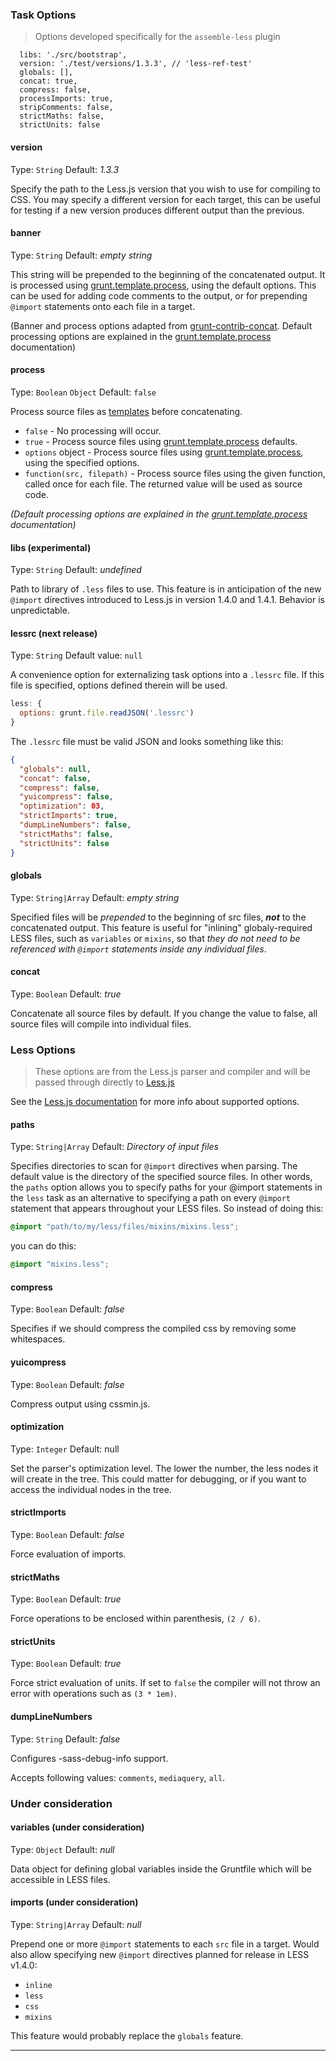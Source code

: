 
### Task Options

> Options developed specifically for the `assemble-less` plugin

      libs: './src/bootstrap',
      version: './test/versions/1.3.3', // 'less-ref-test'
      globals: [],
      concat: true,
      compress: false,
      processImports: true,
      stripComments: false,
      strictMaths: false,
      strictUnits: false

#### version
Type: `String`
Default: _1.3.3_

Specify the path to the Less.js version that you wish to use for compiling to CSS. You may specify a different version for each target, this can be useful for testing if a new version produces different output than the previous. 

#### banner
Type: `String`
Default: _empty string_

This string will be prepended to the beginning of the concatenated output. It is processed using [grunt.template.process][], using the default options. This can be used for adding code comments to the output, or for prepending `@import` statements onto each file in a target.

(Banner and process options adapted from [grunt-contrib-concat](https://github.com/gruntjs/grunt-contrib-concat). Default processing options are explained in the [grunt.template.process][] documentation)

#### process
Type: `Boolean` `Object`
Default: `false`

Process source files as [templates][] before concatenating.

* `false` - No processing will occur.
* `true` - Process source files using [grunt.template.process][] defaults.
* `options` object - Process source files using [grunt.template.process][], using the specified options.
* `function(src, filepath)` - Process source files using the given function, called once for each file. The returned value will be used as source code.

_(Default processing options are explained in the [grunt.template.process][] documentation)_

  [templates]: https://github.com/gruntjs/grunt/wiki/grunt.template
  [grunt.template.process]: https://github.com/gruntjs/grunt/wiki/grunt.template#wiki-grunt-template-process


#### libs (experimental)
Type: `String`
Default: _undefined_

Path to library of `.less` files to use. This feature is in anticipation of the new `@import` directives introduced to Less.js in version 1.4.0 and 1.4.1. Behavior is unpredictable. 

#### lessrc (next release)
Type: `String`
Default value: `null`

A convenience option for externalizing task options into a `.lessrc` file. If this file is specified, options defined therein will be used. 

``` javascript
less: {
  options: grunt.file.readJSON('.lessrc')
}
```
The `.lessrc` file must be valid JSON and looks something like this:

``` json
{
  "globals": null,
  "concat": false,
  "compress": false,
  "yuicompress": false,
  "optimization": 03,
  "strictImports": true,
  "dumpLineNumbers": false,
  "strictMaths": false,
  "strictUnits": false
}
```

#### globals
Type: `String|Array`
Default: _empty string_

Specified files will be _prepended_ to the beginning of src files, **_not_** to the concatenated output. This feature is useful for "inlining" globaly-required LESS files, such as `variables` or `mixins`, so that _they do not need to be referenced with `@import` statements inside any individual files_.

#### concat
Type: `Boolean`
Default: _true_

Concatenate all source files by default. If you change the value to false, all source files will compile into individual files.



### Less Options

> These options are from the Less.js parser and compiler and will be passed through directly to [Less.js](http://github.com/cloudhead/less.js)

See the [Less.js documentation](http://github.com/cloudhead/less.js) for more info about supported options.

#### paths
Type: `String|Array`
Default: _Directory of input files_

Specifies directories to scan for `@import` directives when parsing. The default value is the directory of the specified source files. In other words, the `paths` option allows you to specify paths for your @import statements in the `less` task as an alternative to specifying a path on every `@import` statement that appears throughout your LESS files. So instead of doing this:

``` css
@import "path/to/my/less/files/mixins/mixins.less";
```
you can do this:

``` css
@import "mixins.less";
```

#### compress
Type: `Boolean`
Default: _false_

Specifies if we should compress the compiled css by removing some whitespaces.

#### yuicompress
Type: `Boolean`
Default: _false_

Compress output using cssmin.js.

#### optimization
Type: `Integer`
Default: null

Set the parser's optimization level. The lower the number, the less nodes it will create in the tree. This could matter for debugging, or if you want to access the individual nodes in the tree.

#### strictImports
Type: `Boolean`
Default: _false_

Force evaluation of imports.

#### strictMaths
Type: `Boolean`
Default: _true_

Force operations to be enclosed within parenthesis, `(2 / 6)`.

#### strictUnits
Type: `Boolean`
Default: _true_

Force strict evaluation of units. If set to `false` the compiler will not throw an error with operations such as `(3 * 1em)`. 

#### dumpLineNumbers
Type: `String`
Default: _false_

Configures -sass-debug-info support.

Accepts following values: `comments`, `mediaquery`, `all`.


### Under consideration

#### variables (under consideration)
Type: `Object`
Default: _null_

Data object for defining global variables inside the Gruntfile which will be accessible in LESS files.  


#### imports (under consideration)
Type: `String|Array`
Default: _null_

Prepend one or more `@import` statements to each `src` file in a target. Would also allow specifying new `@import` directives planned for release in LESS v1.4.0:

* `inline`
* `less`
* `css`
* `mixins`

This feature would probably replace the `globals` feature. 

---

